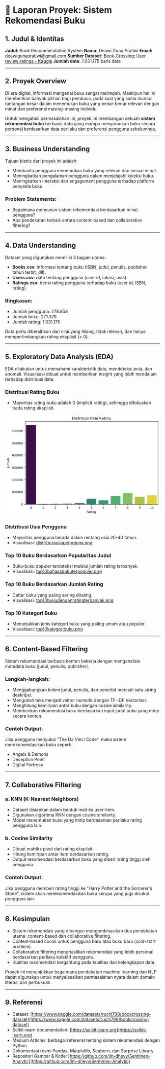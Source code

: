 # 📄 Laporan Proyek: Sistem Rekomendasi Buku

## 1. Judul & Identitas

**Judul:** Book Recommendation System
**Nama:** Deawi Guna Pratiwi
**Email:** [deawigunapratiwi@gmail.com](mailto:deawigunapratiwi@gmail.com)
**Sumber Dataset:** [Book-Crossing: User review ratings - Kaggle](https://www.kaggle.com/datasets/ruchi798/bookcrossing-dataset)
**Jumlah data:** 1.031.175 baris data

---

## 2. Proyek Overview

Di era digital, informasi mengenai buku sangat melimpah. Meskipun hal ini memberikan banyak pilihan bagi pembaca, pada saat yang sama muncul tantangan besar dalam menemukan buku yang benar-benar relevan dengan minat dan preferensi masing-masing individu.

Untuk mengatasi permasalahan ini, proyek ini membangun sebuah **sistem rekomendasi buku** berbasis data yang mampu menyarankan buku secara personal berdasarkan data perilaku dan preferensi pengguna sebelumnya.

---

## 3. Business Understanding

Tujuan bisnis dari proyek ini adalah:

* Membantu pengguna menemukan buku yang relevan dan sesuai minat.
* Meningkatkan pengalaman pengguna dalam menjelajahi koleksi buku.
* Meningkatkan interaksi dan engagement pengguna terhadap platform penyedia buku.

### Problem Statements:

* Bagaimana menyusun sistem rekomendasi berdasarkan minat pengguna?
* Apa pendekatan terbaik antara content-based dan collaborative filtering?

---

## 4. Data Understanding

Dataset yang digunakan memiliki 3 bagian utama:

* **Books.csv**: informasi tentang buku (ISBN, judul, penulis, publisher, tahun terbit, dll).
* **Users.csv**: data tentang pengguna (user id, lokasi, usia).
* **Ratings.csv**: berisi rating pengguna terhadap buku (user id, ISBN, rating).

### Ringkasan:

* Jumlah pengguna: 278.858
* Jumlah buku: 271.379
* Jumlah rating: 1.031.175

Data perlu dibersihkan dari nilai yang hilang, tidak relevan, dan hanya mempertimbangkan rating eksplisit (> 0).

---

## 5. Exploratory Data Analysis (EDA)

EDA dilakukan untuk memahami karakteristik data, mendeteksi pola, dan anomali. Visualisasi dibuat untuk memberikan insight yang lebih mendalam terhadap distribusi data.

### Distribusi Rating Buku

* Mayoritas rating buku adalah 0 (implicit rating), sehingga difokuskan pada rating eksplisit.

![Distribusi Nilai Rating](https://github.com/im-dheyy/Sentimen-Analytic/raw/main/Gambar/distribusinilairating.png)

### Distribusi Usia Pengguna

* Mayoritas pengguna berada dalam rentang usia 20-40 tahun.
* Visualisasi: [distribusiusiapengguna.png](https://github.com/im-dheyy/Sentimen-Analytic/blob/main/Gambar/distribusiusiapengguna.png)

### Top 10 Buku Berdasarkan Popularitas Judul

* Buku-buku populer terdeteksi melalui jumlah rating terbanyak.
* Visualisasi: [top10bahasabukuterpopuler.png](https://github.com/im-dheyy/Sentimen-Analytic/blob/main/Gambar/top10bahasabukuterpopuler.png)

### Top 10 Buku Berdasarkan Jumlah Rating

* Daftar buku yang paling sering dirating.
* Visualisasi: [top10bukudenganratingterbanyak.png](https://github.com/im-dheyy/Sentimen-Analytic/blob/main/Gambar/top10bukudenganratingterbanyak.png)

### Top 10 Kategori Buku

* Menunjukkan jenis kategori buku yang paling umum atau populer.
* Visualisasi: [top10kategoribuku.png](https://github.com/im-dheyy/Sentimen-Analytic/blob/main/Gambar/top10kategoribuku.png)

---

## 6. Content-Based Filtering

Sistem rekomendasi berbasis konten bekerja dengan menganalisis metadata buku (judul, penulis, publisher).

### Langkah-langkah:

* Menggabungkan kolom judul, penulis, dan penerbit menjadi satu string deskripsi.
* Mengubah teks menjadi vektor numerik dengan TF-IDF Vectorizer.
* Menghitung kemiripan antar buku dengan cosine similarity.
* Memberikan rekomendasi buku berdasarkan input judul buku yang mirip secara konten.

### Contoh Output:

Jika pengguna menyukai "The Da Vinci Code", maka sistem merekomendasikan buku seperti:

* Angels & Demons
* Deception Point
* Digital Fortress

---

## 7. Collaborative Filtering

### a. KNN (K-Nearest Neighbors)

* Dataset disiapkan dalam bentuk matriks user-item.
* Digunakan algoritma KNN dengan cosine similarity.
* Model menemukan buku yang mirip berdasarkan perilaku rating pengguna lain.

### b. Cosine Similarity

* Dibuat matriks pivot dari rating eksplisit.
* Hitung kemiripan antar item berdasarkan rating.
* Output rekomendasi berdasarkan buku yang diberi rating tinggi oleh pengguna.

### Contoh Output:

Jika pengguna memberi rating tinggi ke "Harry Potter and the Sorcerer's Stone", sistem akan merekomendasikan buku serupa yang juga disukai pengguna lain.

---

## 8. Kesimpulan

* Sistem rekomendasi yang dibangun mengombinasikan dua pendekatan utama: content-based dan collaborative filtering.
* Content-based cocok untuk pengguna baru atau buku baru (cold-start problem).
* Collaborative filtering menghasilkan rekomendasi yang lebih personal berdasarkan perilaku kolektif pengguna.
* Kualitas rekomendasi bergantung pada kualitas dan kelengkapan data.

Proyek ini menunjukkan bagaimana pendekatan machine learning dan NLP dapat digunakan untuk menyelesaikan permasalahan nyata dalam domain literasi dan perbukuan.

---

## 9. Referensi

* Dataset: [https://www.kaggle.com/datasets/ruchi798/bookcrossing-dataset](https://www.kaggle.com/datasets/ruchi798/bookcrossing-dataset)
* Scikit-learn documentation: [https://scikit-learn.org](https://scikit-learn.org)
* Medium Articles: berbagai referensi tentang sistem rekomendasi dengan Python
* Dokumentasi resmi Pandas, Matplotlib, Seaborn, dan Surprise Library
* Repositori Gambar & Kode: [https://github.com/im-dheyy/Sentimen-Analytic](https://github.com/im-dheyy/Sentimen-Analytic)
